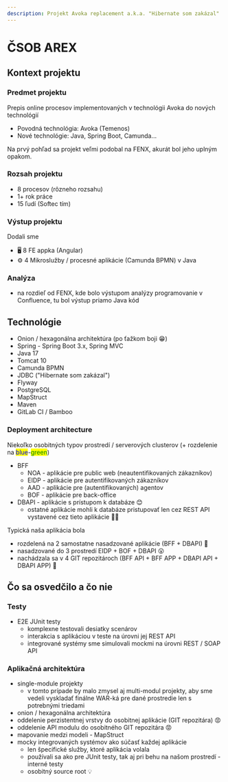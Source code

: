 ```yaml
---
description: Projekt Avoka replacement a.k.a. "Hibernate som zakázal"
---
```


# ČSOB AREX

## Kontext projektu

### Predmet projektu

Prepis online procesov implementovaných v technológii Avoka do nových technológií&#x20;

* Povodná technológia: Avoka (Temenos)
* Nové technológie: Java, Spring Boot, Camunda...

Na prvý pohľad sa projekt veľmi podobal na FENX, akurát bol jeho uplným opakom.

### Rozsah projektu

* 8 procesov (rôzneho rozsahu)
* 1+ rok práce
* 15 ľudí (Softec tím)

### Výstup projektu

Dodali sme

* 🖥️ 8 FE appka (Angular)
* ⚙️ 4 Mikroslužby / procesné aplikácie (Camunda BPMN) v Java

### Analýza

* na rozdieľ od FENX, kde bolo výstupom analýzy programovanie v Confluence, tu bol výstup priamo Java kód&#x20;

## Technológie

* Onion / hexagonálna architektúra (po ťažkom boji 😁)
* Spring - Spring Boot 3.x, Spring MVC
* Java 17
* Tomcat 10
* Camunda BPMN
* JDBC ("Hibernate som zakázal")
* Flyway
* PostgreSQL
* MapStruct
* Maven
* GitLab CI / Bamboo

### Deployment architecture

Niekoľko osobitných typov prostredí / serverových clusterov (+ rozdelenie na <mark style="color:blue;">blue</mark>-<mark style="color:green;">green</mark>)

* BFF&#x20;
  * NOA - aplikácie pre public web (neautentifikovaných zákazníkov)
  * EIDP - aplikácie pre autentifikovaných zákazníkov
  * AAD - aplikácie pre (autentifikovaných) agentov
  * BOF - aplikácie pre back-office
* DBAPI - aplikácie s prístupom k databáze 😊
  * ostatné aplikácie mohli k databáze pristupovať len cez REST API vystavené cez tieto aplikácie 🤷‍♂️

Typická naša aplikácia bola&#x20;

* rozdelená na 2 samostatne nasadzované aplikácie (BFF + DBAPI) 🤔
* nasadzované do 3 prostredí EIDP + BOF + DBAPI 😮
* nachádzala sa v 4 GIT repozitároch (BFF API + BFF APP + DBAPI API + DBAPI APP) 🤯

## Čo sa osvedčilo a čo nie

### Testy

* E2E JUnit testy&#x20;
  * komplexne testovali desiatky scenárov
  * interakcia s aplikáciou v teste na úrovni jej REST API&#x20;
  * integrované systémy sme simulovali mockmi na úrovni REST / SOAP API

### Aplikačná architektúra

* single-module projekty
  * v tomto prípade by malo zmysel aj multi-modul projekty, aby sme vedeli vyskladať finálne WAR-ká pre dané prostredie len s potrebnými triedami
* onion / hexagonálna architektúra
* oddelenie perzistentnej vrstvy do osobitnej aplikácie (GIT repozitára) 😡
* oddelenie API modulu do osobitného GIT repozitára 😡
* mapovanie medzi modeli - MapStruct&#x20;
* mocky integrovaných systémov ako súčasť každej aplikácie
  * len špecifické služby, ktoré aplikácia volala&#x20;
  * používali sa ako pre JUnit testy, tak aj pri behu na našom prostredí - interné testy
  * osobitný source root 💡
